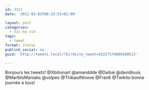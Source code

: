 ```yaml
---
id: 3313
date: '2011-03-03T08:33:51+01:00'

layout: post
categories:
  - Vis ma vie
tags:
  - tweet
format: status
publish_social: no
guid: 'http://tweets.local/?birdsite_tweet=43227574809280513'

---
```


Bonjours les tweetz! @Xbitionart @amanddde @Daibai @davidlouis @MarlbIsManiaks @volpeo @ThibautNinove @Fran6 @Twikito bonne journée à tous!